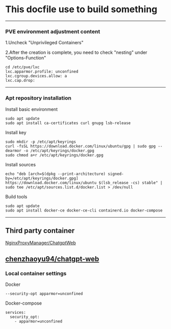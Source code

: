# This docfile use to build something
-------------------------------------

### PVE environment adjustment content

1.Uncheck "Unprivileged Containers"

2.After the creation is complete, you need to check "nesting" under "Options-Function"

    cd /etc/pve/lxc
    lxc.apparmor.profile: unconfined
    lxc.cgroup.devices.allow: a
    lxc.cap.drop:
-------------------------------------
### Apt repository installation
Install basic environment

    sudo apt update
    sudo apt install ca-certificates curl gnupg lsb-release
Install key

    sudo mkdir -p /etc/apt/keyrings
    curl -fsSL https://download.docker.com/linux/ubuntu/gpg | sudo gpg --dearmor -o /etc/apt/keyrings/docker.gpg
    sudo chmod a+r /etc/apt/keyrings/docker.gpg
Install sources

    echo "deb [arch=$(dpkg --print-architecture) signed-by=/etc/apt/keyrings/docker.gpg] https://download.docker.com/linux/ubuntu $(lsb_release -cs) stable" | sudo tee /etc/apt/sources.list.d/docker.list > /dev/null
Build tools

    sudo apt update
    sudo apt install docker-ce docker-ce-cli containerd.io docker-compose
-------------------------------------
## Third party container

[NginxProxyManager/ChatgptWeb](https://allencj.com/archives/1536)

[chenzhaoyu94/chatgpt-web](https://hub.docker.com/r/chenzhaoyu94/chatgpt-web)
-------------------------------------
### Local container settings

Docker

    --security-opt apparmor=unconfined
Docker-compose

    services:
      security_opt:
        - apparmor=unconfined


    

